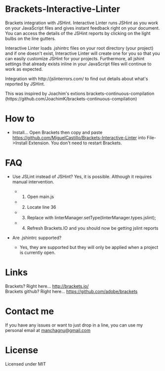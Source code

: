 Brackets-Interactive-Linter
===========================

<p>Brackets integration with JSHint.  Interactive Linter runs JSHint as you work on your JavaScript files and gives instant feedback right on your document.  You can access the details of the JSHint reports by clicking on the light bulbs on the line gutters.
<p>Interactive Linter loads .jshintrc files on your root directory (your project) and if one doesn't exist, Interactive Linter will create one for you so that you can easily customize JSHint for your projects.  Furthermore, all jshint settings that already exists inline in your JavaScript files will continue to work as expected.
<p>Integration with http://jslinterrors.com/ to find out details about what's reported by JSHint.
<p>This was inspired by Joachim's extions brackets-continuous-compilation (https://github.com/JoachimK/brackets-continuous-compilation)


How to
===============

* Install... Open Brackets then copy and paste https://github.com/MiguelCastillo/Brackets-Interactive-Linter into File->Install Extension.  You don't need to restart Brackets.


FAQ
===============

* Use JSLint instead of JSHint? Yes, it is possible. Although it requires manual intervention.
    - 1. Open main.js
    - 2. Locate line 36
    - 3. Replace with linterManager.setType(linterManager.types.jslint);
    - 4. Refresh Brackets.IO and you should now be getting jslint reports

* Are .jshintrc supported?
    - Yes, they are supported but they will only be applied when a project is currently open.


Links
===============
Brackets? Right here... http://brackets.io/ <br>
Brackets github? Right here... https://github.com/adobe/brackets


Contact me
===============

If you have any issues or want to just drop in a line, you can use my personal email at manchagnu@gmail.com

License
===============

Licensed under MIT
